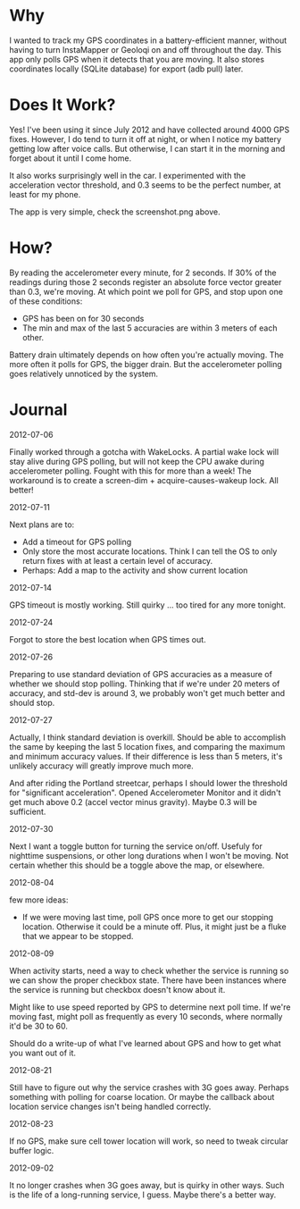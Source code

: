 Why
====

I wanted to track my GPS coordinates in a battery-efficient manner, without having to turn InstaMapper or Geoloqi on and off throughout the day. This app only polls GPS when it detects that you are moving. It also stores coordinates locally (SQLite database) for export (adb pull) later.

Does It Work?
====

Yes! I've been using it since July 2012 and have collected around 4000 GPS fixes. However, I do tend to turn it off at night, or when I notice my battery getting low after voice calls. But otherwise, I can start it in the morning and forget about it until I come home.

It also works surprisingly well in the car. I experimented with the acceleration vector threshold, and 0.3 seems to be the perfect number, at least for my phone.

The app is very simple, check the screenshot.png above.

How?
====

By reading the accelerometer every minute, for 2 seconds. If 30% of the readings during those 2 seconds register an absolute force vector greater than 0.3, we're moving. At which point we poll for GPS, and stop upon one of these conditions:

* GPS has been on for 30 seconds
* The min and max of the last 5 accuracies are within 3 meters of each other.

Battery drain ultimately depends on how often you're actually moving. The more often it polls for GPS, the bigger drain. But the accelerometer polling goes relatively unnoticed by the system.

Journal
====

2012-07-06

Finally worked through a gotcha with WakeLocks. A partial wake lock will stay alive during GPS polling, but will not keep the CPU awake during accelerometer polling. Fought with this for more than a week! The workaround is to create a screen-dim + acquire-causes-wakeup lock. All better!

2012-07-11

Next plans are to:

* Add a timeout for GPS polling
* Only store the most accurate locations. Think I can tell the OS to only return fixes with at least a certain level of accuracy.
* Perhaps: Add a map to the activity and show current location

2012-07-14

GPS timeout is mostly working. Still quirky ... too tired for any more tonight.

2012-07-24

Forgot to store the best location when GPS times out.

2012-07-26

Preparing to use standard deviation of GPS accuracies as a measure of whether we should stop polling. Thinking that if we're under 20 meters of accuracy, and std-dev is around 3, we probably won't get much better and should stop.

2012-07-27

Actually, I think standard deviation is overkill. Should be able to accomplish the same by keeping the last 5 location fixes, and comparing the maximum and minimum accuracy values. If their difference is less than 5 meters, it's unlikely accuracy will greatly improve much more.

And after riding the Portland streetcar, perhaps I should lower the threshold for "significant acceleration". Opened Accelerometer Monitor and it didn't get much above 0.2 (accel vector minus gravity). Maybe 0.3 will be sufficient.

2012-07-30

Next I want a toggle button for turning the service on/off. Usefuly for nighttime suspensions, or other long durations when I won't be moving. Not certain whether this should be a toggle above the map, or elsewhere.

2012-08-04

few more ideas:

* If we were moving last time, poll GPS once more to get our stopping location. Otherwise it could be a minute off. Plus, it might just be a fluke that we appear to be stopped.

2012-08-09

When activity starts, need a way to check whether the service is running so we can show the proper checkbox state. There have been instances where the service is running but checkbox doesn't know about it.

Might like to use speed reported by GPS to determine next poll time. If we're moving fast, might poll as frequently as every 10 seconds, where normally it'd be 30 to 60.

Should do a write-up of what I've learned about GPS and how to get what you want out of it.

2012-08-21

Still have to figure out why the service crashes with 3G goes away. Perhaps something with polling for coarse location. Or maybe the callback about location service changes isn't being handled correctly.

2012-08-23

If no GPS, make sure cell tower location will work, so need to tweak circular buffer logic.

2012-09-02

It no longer crashes when 3G goes away, but is quirky in other ways. Such is the life of a long-running service, I guess. Maybe there's a better way.
